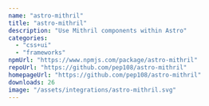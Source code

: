```yaml
---
name: "astro-mithril"
title: "astro-mithril"
description: "Use Mithril components within Astro"
categories:
  - "css+ui"
  - "frameworks"
npmUrl: "https://www.npmjs.com/package/astro-mithril"
repoUrl: "https://github.com/pep108/astro-mithril"
homepageUrl: "https://github.com/pep108/astro-mithril"
downloads: 26
image: "/assets/integrations/astro-mithril.svg"
---
```

